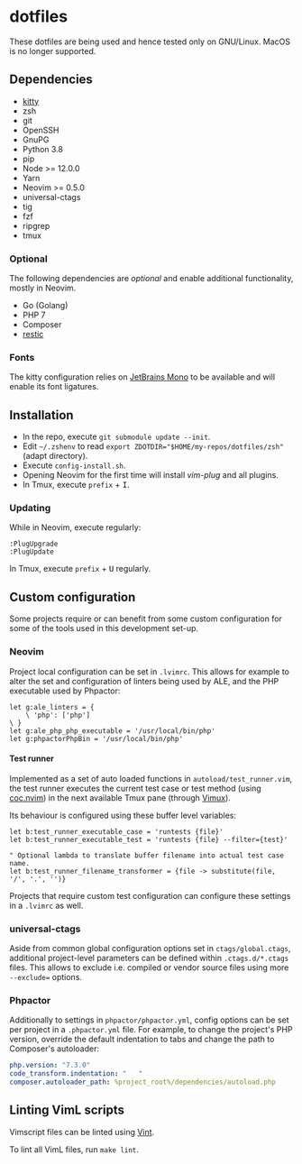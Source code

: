 # dotfiles

These dotfiles are being used and hence tested only on GNU/Linux. MacOS is no longer supported.

## Dependencies

 * [kitty](https://sw.kovidgoyal.net/kitty/)
 * zsh
 * git
 * OpenSSH
 * GnuPG
 * Python 3.8
 * pip
 * Node >= 12.0.0
 * Yarn
 * Neovim >= 0.5.0
 * universal-ctags
 * tig
 * fzf
 * ripgrep
 * tmux

### Optional

The following dependencies are _optional_ and enable additional functionality, mostly in Neovim.

 * Go (Golang)
 * PHP 7
 * Composer
 * [restic](https://restic.github.io/)

### Fonts

The kitty configuration relies on [JetBrains Mono](https://github.com/JetBrains/JetBrainsMono) to be available and will enable its font ligatures.

## Installation

 * In the repo, execute `git submodule update --init`.
 * Edit `~/.zshenv` to read `export ZDOTDIR="$HOME/my-repos/dotfiles/zsh"` (adapt directory).
 * Execute `config-install.sh`.
 * Opening Neovim for the first time will install _vim-plug_ and all plugins.
 * In Tmux, execute `prefix` + <kbd>I</kbd>.

### Updating

While in Neovim, execute regularly:

```
:PlugUpgrade
:PlugUpdate
```

In Tmux, execute `prefix` + <kbd>U</kbd> regularly.

## Custom configuration

Some projects require or can benefit from some custom configuration for some of the tools used in this development set-up.

### Neovim

Project local configuration can be set in `.lvimrc`. This allows for example to alter the set and configuration of linters being used by ALE, and the PHP executable used by Phpactor:

```viml
let g:ale_linters = {
    \ 'php': ['php']
\ }
let g:ale_php_php_executable = '/usr/local/bin/php'
let g:phpactorPhpBin = '/usr/local/bin/php'
```

#### Test runner

Implemented as a set of auto loaded functions in `autoload/test_runner.vim`, the test runner executes the current test case or test method (using [coc.nvim](https://github.com/neoclide/coc.nvim)) in the next available Tmux pane (through [Vimux](https://github.com/benmills/vimux)).

Its behaviour is configured using these buffer level variables:

```viml
let b:test_runner_executable_case = 'runtests {file}'
let b:test_runner_executable_test = 'runtests {file} --filter={test}'

" Optional lambda to translate buffer filename into actual test case name.
let b:test_runner_filename_transformer = {file -> substitute(file, '/', '.', '')}
```

Projects that require custom test configuration can configure these settings in a `.lvimrc` as well.

### universal-ctags

Aside from common global configuration options set in `ctags/global.ctags`, additional project-level parameters can be defined within `.ctags.d/*.ctags` files. This allows to exclude i.e. compiled or vendor source files using more `--exclude=` options.

### Phpactor

Additionally to settings in `phpactor/phpactor.yml`, config options can be set per project in a `.phpactor.yml` file. For example, to change the project's PHP version, override the default indentation to tabs and change the path to Composer's autoloader:

```yaml
php.version: "7.3.0"
code_transform.indentation: "	"
composer.autoloader_path: %project_root%/dependencies/autoload.php
```

## Linting VimL scripts

Vimscript files can be linted using [Vint](https://github.com/Vimjas/vint).

To lint all VimL files, run `make lint`.
